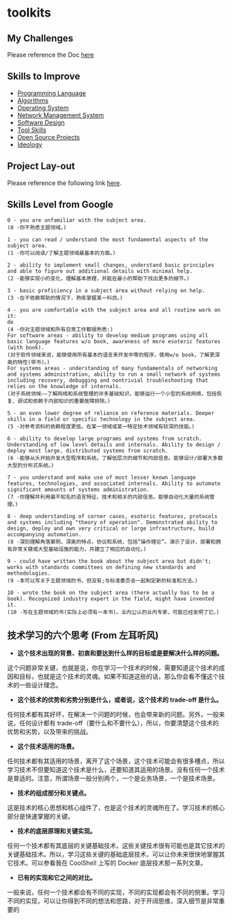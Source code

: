 # toolkits

## My Challenges

Please reference the Doc [here](./docs/challenge/guide.md)

## Skills to Improve

- [Programming Language](./docs/skills/language.md)
- [Algorithms](./docs/skills/algorithms.md)
- [Operating System](./docs/skills/system.md)
- [Network Management System](./docs/skills/network.md)
- [Software Design](./docs/skills/design.md)
- [Tool Skills](./docs/skills/tool.md)
- [Open Source Projects](./docs/skills/projects.md)
- [Ideology](./docs/skills/ideology.md)

## Project Lay-out

Please reference the following link [here](https://github.com/golang-standards/project-layout).

## Skills Level from Google

```text
0 - you are unfamiliar with the subject area.
(0 -你不熟悉主题领域。)

1 - you can read / understand the most fundamental aspects of the subject area.
(1 -你可以阅读/了解主题领域最基本的方面。)

2 - ability to implement small changes, understand basic principles and able to figure out additional details with minimal help.
(2 -能够实现小的变化，理解基本原理，并能在最小的帮助下找出更多的细节。)

3 - basic proficiency in a subject area without relying on help.
(3 -在不依赖帮助的情况下，熟练掌握某一科目。)

4 - you are comfortable with the subject area and all routine work on it:
de
(4 -你对主题领域和所有日常工作都很熟悉:)
For software areas - ability to develop medium programs using all basic language features w/o book, awareness of more esoteric features (with book).
(对于软件领域来说，能够使用所有基本的语言来开发中等的程序，使用w/o book，了解更深奥的特性(带书)。)
For systems areas - understanding of many fundamentals of networking and systems administration, ability to run a small network of systems including recovery, debugging and nontrivial troubleshooting that relies on the knowledge of internals.
(对于系统领域——了解网络和系统管理的许多基础知识，能够运行一个小型的系统网络，包括恢复、调试和依赖于内部知识的重要故障排除。)

5 - an even lower degree of reliance on reference materials. Deeper skills in a field or specific technology in the subject area.
(5 -对参考资料的依赖程度更低。在某一领域或某一特定技术领域有较深的技能。)

6 - ability to develop large programs and systems from scratch. Understanding of low level details and internals. Ability to design / deploy most large, distributed systems from scratch.
(6 -能够从头开始开发大型程序和系统。了解低层次的细节和内部信息。能够设计/部署大多数大型的分布式系统。)

7 - you understand and make use of most lesser known language features, technologies, and associated internals. Ability to automate significant amounts of systems administration.
(7 -你理解并利用最不知名的语言特征、技术和相关的内部信息。能够自动化大量的系统管理。)

8 - deep understanding of corner cases, esoteric features, protocols and systems including "theory of operation". Demonstrated ability to design, deploy and own very critical or large infrastructure, build accompanying automation.
(8 -深刻理解角落案例，深奥的特点，协议和系统，包括“操作理论”。演示了设计、部署和拥有非常关键或大型基础设施的能力，并建立了相应的自动化。)

9 - could have written the book about the subject area but didn't; works with standards committees on defining new standards and methodologies.
(9 -本可以写关于主题领域的书，但没有;与标准委员会一起制定新的标准和方法。)

10 - wrote the book on the subject area (there actually has to be a book). Recognized industry expert in the field, might have invented it.
(10 -写在主题领域的书(实际上必须有一本书)。业内公认的业内专家，可能已经发明了它。)
```

## 技术学习的六个思考 (From 左耳听风)

- **这个技术出现的背景、初衷和要达到什么样的目标或是要解决什么样的问题。**

这个问题非常关键，也就是说，你在学习一个技术的时候，需要知道这个技术的成因和目标，也就是这个技术的灵魂。如果不知道这些的话，那么你会看不懂这个技术的一些设计理念。

- **这个技术的优势和劣势分别是什么，或者说，这个技术的 trade-off 是什么。**

任何技术都有其好坏，在解决一个问题的时候，也会带来新的问题。另外，一般来说，任何设计都有 trade-off（要什么和不要什么），所以，你要清楚这个技术的优势和劣势，以及带来的挑战。

- **这个技术适用的场景。**

任何技术都有其适用的场景，离开了这个场景，这个技术可能会有很多槽点，所以学习技术不但要知道这个技术是什么，还要知道其适用的场景。没有任何一个技术是普适的。注意，所谓场景一般分别两个，一个是业务场景，一个是技术场景。

- **技术的组成部分和关键点。**

这是技术的核心思想和核心组件了，也是这个技术的灵魂所在了。学习技术的核心部分是快速掌握的关键。

- **技术的底层原理和关键实现。**

任何一个技术都有其底层的关键基础技术，这些关键技术很有可能也是其它技术的关键基础技术。所以，学习这些关键的基础底层技术，可以让你未来很快地掌握其它技术。可以参看我在 CoolShell 上写的 Docker 底层技术那一系列文章。

- **已有的实现和它之间的对比。**

一般来说，任何一个技术都会有不同的实现，不同的实现都会有不同的侧重。学习不同的实现，可以让你得到不同的想法和思路，对于开阔思维，深入细节是非常重要的